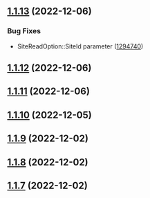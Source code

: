 ## [1.1.13](https://github.com/averichev/veruna-kernel/compare/v1.1.12...v1.1.13) (2022-12-06)


### Bug Fixes

* SiteReadOption::SiteId parameter ([1294740](https://github.com/averichev/veruna-kernel/commit/129474014c1f32901c1f6f608a14e4599543e7fb))

## [1.1.12](https://github.com/averichev/veruna-kernel/compare/v1.1.11...v1.1.12) (2022-12-06)

## [1.1.11](https://github.com/averichev/veruna-kernel/compare/v1.1.10...v1.1.11) (2022-12-06)

## [1.1.10](https://github.com/averichev/veruna-kernel/compare/v1.1.9...v1.1.10) (2022-12-05)

## [1.1.9](https://github.com/averichev/veruna-kernel/compare/v1.1.8...v1.1.9) (2022-12-02)

## [1.1.8](https://github.com/averichev/veruna-kernel/compare/v1.1.7...v1.1.8) (2022-12-02)

## [1.1.7](https://github.com/averichev/veruna-kernel/compare/v1.1.6...v1.1.7) (2022-12-02)
